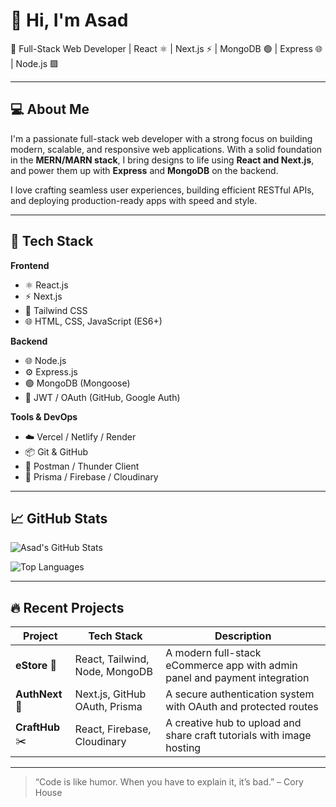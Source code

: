 # 👋 Hi, I'm Asad

🚀 Full-Stack Web Developer | React ⚛️ | Next.js ⚡ | MongoDB 🟢 | Express 🌐 | Node.js 🟩

---

## 💻 About Me

I'm a passionate full-stack web developer with a strong focus on building modern, scalable, and responsive web applications. With a solid foundation in the **MERN/MARN stack**, I bring designs to life using **React and Next.js**, and power them up with **Express** and **MongoDB** on the backend.

I love crafting seamless user experiences, building efficient RESTful APIs, and deploying production-ready apps with speed and style.

---

## 🔧 Tech Stack

**Frontend**
- ⚛️ React.js
- ⚡ Next.js
- 🎨 Tailwind CSS
- 🌐 HTML, CSS, JavaScript (ES6+)

**Backend**
- 🌐 Node.js
- ⚙️ Express.js
- 🟢 MongoDB (Mongoose)
- 🔐 JWT / OAuth (GitHub, Google Auth)

**Tools & DevOps**
- ☁️ Vercel / Netlify / Render
- 📦 Git & GitHub
- 🧪 Postman / Thunder Client
- 🧱 Prisma / Firebase / Cloudinary

---

## 📈 GitHub Stats

![Asad's GitHub Stats](https://github-readme-stats.vercel.app/api?username=your-username&show_icons=true&theme=tokyonight&count_private=true)

![Top Languages](https://github-readme-stats.vercel.app/api/top-langs/?username=your-username&layout=compact&theme=tokyonight)

---

## 🔥 Recent Projects

| Project | Tech Stack | Description |
|--------|------------|-------------|
| **eStore** 🛒 | React, Tailwind, Node, MongoDB | A modern full-stack eCommerce app with admin panel and payment integration |
| **AuthNext** 🔐 | Next.js, GitHub OAuth, Prisma | A secure authentication system with OAuth and protected routes |
| **CraftHub** ✂️ | React, Firebase, Cloudinary | A creative hub to upload and share craft tutorials with image hosting |

---

> “Code is like humor. When you have to explain it, it’s bad.” – Cory House

